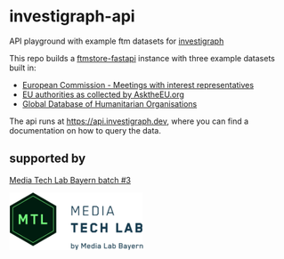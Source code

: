 # investigraph-api

API playground with example ftm datasets for [investigraph](https://github.com/investigativedata/investigraph)

This repo builds a [ftmstore-fastapi](https://github.com/investigativedata/ftmstore-fastapi/) instance with three example datasets built in:
- [European Commission - Meetings with interest representatives](https://data.europa.eu/data/datasets/european-commission-meetings-with-interest-representatives?locale=en)
- [EU authorities as collected by AsktheEU.org](https://www.asktheeu.org/en/help/api)
- [Global Database of Humanitarian Organisations](https://www.humanitarianoutcomes.org/projects/gdho)

The api runs at https://api.investigraph.dev, where you can find a documentation on how to query the data.

## supported by

[Media Tech Lab Bayern batch #3](https://github.com/media-tech-lab)

<a href="https://www.media-lab.de/en/programs/media-tech-lab">
    <img src="https://raw.githubusercontent.com/media-tech-lab/.github/main/assets/mtl-powered-by.png" width="240" title="Media Tech Lab powered by logo">
</a>
